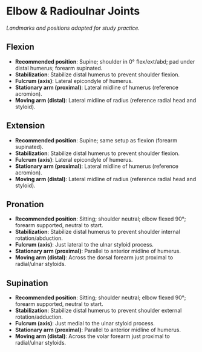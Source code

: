 # Elbow & Radioulnar Joints

_Landmarks and positions adapted for study practice._

## Flexion
- **Recommended position**: Supine; shoulder in 0° flex/ext/abd; pad under distal humerus; forearm supinated.
- **Stabilization**: Stabilize distal humerus to prevent shoulder flexion.
- **Fulcrum (axis)**: Lateral epicondyle of humerus.
- **Stationary arm (proximal)**: Lateral midline of humerus (reference acromion).
- **Moving arm (distal)**: Lateral midline of radius (reference radial head and styloid).

## Extension
- **Recommended position**: Supine; same setup as flexion (forearm supinated).
- **Stabilization**: Stabilize distal humerus to prevent shoulder flexion.
- **Fulcrum (axis)**: Lateral epicondyle of humerus.
- **Stationary arm (proximal)**: Lateral midline of humerus (reference acromion).
- **Moving arm (distal)**: Lateral midline of radius (reference radial head and styloid).

## Pronation
- **Recommended position**: Sitting; shoulder neutral; elbow flexed 90°; forearm supported, neutral to start.
- **Stabilization**: Stabilize distal humerus to prevent shoulder internal rotation/abduction.
- **Fulcrum (axis)**: Just lateral to the ulnar styloid process.
- **Stationary arm (proximal)**: Parallel to anterior midline of humerus.
- **Moving arm (distal)**: Across the dorsal forearm just proximal to radial/ulnar styloids.

## Supination
- **Recommended position**: Sitting; shoulder neutral; elbow flexed 90°; forearm supported, neutral to start.
- **Stabilization**: Stabilize distal humerus to prevent shoulder external rotation/adduction.
- **Fulcrum (axis)**: Just medial to the ulnar styloid process.
- **Stationary arm (proximal)**: Parallel to anterior midline of humerus.
- **Moving arm (distal)**: Across the volar forearm just proximal to radial/ulnar styloids.
